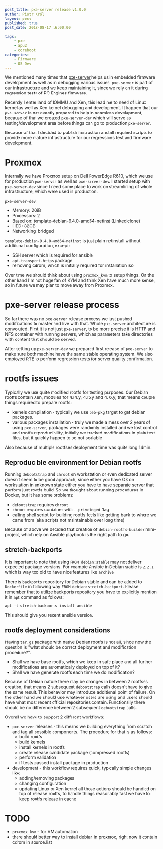 ```yaml
---
post_title: pxe-server release v1.0.0
author: Piotr Król
layout: post
published: true
post_date: 2018-08-17 16:00:00

tags:
	- pxe
	- apu2
	- coreboot
categories:
	- Firmware
    - OS Dev
---
```


We mentioned many times that [pxe-server](https://github.com/3mdeb/pxe-server)
helps us in embedded firmware development as well as in debugging various
issues. `pxe-server` is part of our infrastructure and we keep maintaining it,
since we rely on it during regression tests of PC Engines firmware.

Recently I enter land of IOMMU and Xen, this lead me to need of Linux kernel as
well as Xen kernel debugging and development. It happen that our `pxe-server`
is not exactly prepared to help in seamless development, because of that we
created `pxe-server-dev` which will serve as testing/development area before
things can go to production `pxe-server`.

Because of that I decided to publish instruction and all required scripts to
provide more mature infrastructure for our regressions test and firmware
development.

# Proxmox

Internally we have Proxmox setup on Dell PowerEdge R610, which we use for
production `pxe-server` as well as `pxe-server-dev`. I started setup with
`pxe-server-dev` since I need some place to work on streamlining of whole
infrastructure, which were used in production.

`pxe-server-dev`:
* Memory: 2GiB
* Processors: 2
* Based on: template-debian-9.4.0-amd64-netinst (Linked clone)
* HDD: 32GB
* Networking: bridged

`template-debian-9.4.0-amd64-netinst` is just plain netinstall without
additional configuration, except:
* SSH server which is required for ansible
* `apt-transport-https` package
* removing cdrom, which is initially required for installation iso

Over time we should think about using `proxmox_kvm` to setup things. On the
other hand I'm not huge fan of KVM and think Xen have much more sense, so in
future we may plan to move away from Proxmox.

# pxe-server release process

So far there was no `pxe-server` release process we just pushed modifications
to master and live with that. Whole `pxe-server` architecture is convoluted.
First it is not just `pxe-server`, to be more precise it is HTTP and NFS
container with running servers, which as parameters take directories with
content that should be served.

After setting up `pxe-server-dev` we prepared first release of `pxe-server` to
make sure both machine have the same stable operating system. We also employed
RTE to perform regression tests for server quality confirmation.

# rootfs issues

Typically we use quite modified rootfs for testing purposes. Our Debian rootfs
contain Xen, modules for 4.14.y, 4.15.y and 4.16.y, that means couple things
required to prepare rootfs:

* kernels compilation - typically we use `deb-pkg` target to get debian
  packages.
* various packages installation - truly we made a mess over 2 years of using
  `pxe-server`, packages were randomly installed and we lost control and rootfs
  reproducibility, initially we tracked modifications in plain text files, but
  it quickly happen to be not scalable

Also because of multiple rootfses deployment time was quite long 14min.

## Reproducible environment for Debian rootfs

Running `debootstrap` and `chroot` on workstation or even dedicated server
doesn't seem to be good approach, since either you have OS on workstation in
unknown state either you have to have separate server that perform just rootfs
build. So we thought about running procedures in Docker, but it has some problems:

* `debootstrap` requires `chroot`
* `chroot` requires container with `--priveleged` flag
* calling shell script for building rootfs feels like getting back to where we
  came from (aka scripts not maintainable over long time)

Because of above we decided that creation of `debian-rootfs-builder`
mini-project, which rely on Ansible playbook is the right path to go.

## stretch-backports

It is important to note that using `FROM debian:stable` may not deliver
expected package versions. For example Ansible in Debian stable is `2.2.1`
which is way too old to have nice features like `archive`

There is `backports` repository for Debian stable and can be added to
`Dockerfile` in following way `FROM debian:stretch-backport`. Please remember
that to utilize backports repository you have to explicitly mention it in `apt`
command as follows:

```
apt -t stretch-backports install ansible
```

This should give you recent ansible version.

## rootfs deployment considerations

Having `tar.gz` package with native Debian rootfs is not all, since now the
question is "what should be correct deployment and modification procedure?".

* Shall we have base rootfs, which we keep in safe place and all further
  modifications are automatically deployed on top of it?
* Shall we have generate rootfs each time we do modification?

Because of Debian nature there may be changes in between 2 rootfses creation,
that means 2 subsequent `debootstrap` calls doesn't have to give the same
result. This behavior may introduce additional point of failure. On the other
hand we should use whatever users are using and users should have what most
recent official repositories contain. Functionally there should be no
difference between 2 subsequent `debootstrap` calls.

Overall we have to support 2 different workflows:

* `pxe-server` releases - this means we building everything from scratch and
  tag all possible components. The procedure for that is as follows:
    - build rootfs
    - build kernels
    - install kernels in rootfs
    - create release candidate package (compressed rootfs)
    - perform validation
    - if tests passed install package in production
* development - this workflow requires quick, typically simple changes like:
    - adding/removing packages
    - changing configuration
    - updating Linux or Xen kernel
    all those actions should be handled on top of release rootfs, to handle
    things reasonably fast we have to keep rootfs release in cache


# TODO

* `proxmox_kvm` - for VM automation
* there should better way to install debian in proxmox, right now it contain
  cdrom in source.list
